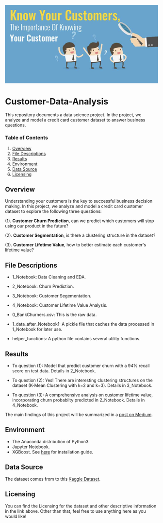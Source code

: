 ![Alt text](./know_customer_image.png)

# Customer-Data-Analysis

This repository documents a data science project. In the project, we analyze and model a credit card customer dataset to answer business questions.




### Table of Contents


1. [Overview](#motivation)
2. [File Descriptions](#files)
3. [Results](#results)
4. [Environment](#installation)
5. [Data Source](#source)
5. [Licensing](#licensing)



## Overview<a name="motivation"></a>

 Understanding your customers is the key to successful business decision making. In this project, we analyze and model a credit card customer dataset to explore the following three questions:

(1). **Customer Churn Prediction**, can we predict which customers will stop using our product in the future?

(2). **Customer Segmentation**, is there a clustering structure in the dataset?

(3).  **Customer Lifetime Value**, how to better estimate each customer's lifetime value?



## File Descriptions <a name="files"></a>

- 1_Notebook: Data Cleaning and EDA.


- 2_Notebook: Churn Prediction.


- 3_Notebook: Customer Segementation.


- 4_Notebook: Customer Lifetime Value Analysis.

- 0_BankChurners.csv: This is the raw data.

- 1_data_after_Notebook1: A pickle file that caches the data processed in 1_Notebook for later use.

- helper_functions: A python file contains several utility functions.

## Results<a name="results"></a>

- To question (1): Model that predict customer churn with a 94% recall score on test data. Details in 2_Notebook.

- To question (2): Yes! There are interesting clustering structures on the dataset (K-Mean Clustering with k=2 and k=3). Details in 3_Notebook.

- To question (3): A comprehensive analysis on customer lifetime value, incorporating churn probabilty predicted in 2_Notebook. Details in 4_Notebook.


The main findings of this project will be summarized in a [post on Medium](https://chen-huachen.medium.com/how-to-know-your-customers-through-data-37974aae474e).

## Environment <a name="installation"></a>

- The Anaconda distribution of Python3.
- Jupyter Notebook.  
- XGBoost. See [here](https://xgboost.readthedocs.io/en/latest/build.html) for installation guide.

## Data Source <a name="source"></a>

The dataset comes from to this [Kaggle Dataset](https://www.kaggle.com/sakshigoyal7/credit-card-customers).

## Licensing <a name="licensing"></a>

 You can find the Licensing for the dataset and other descriptive information in the link above.  Other than that, feel free to use anything here as you would like!
